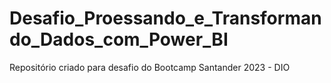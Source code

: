 # Desafio_Proessando_e_Transformando_Dados_com_Power_BI
Repositório criado para desafio do Bootcamp Santander 2023 - DIO

